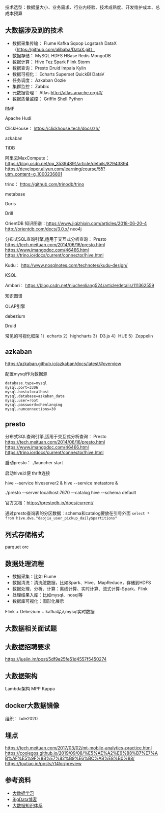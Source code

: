 
技术选型：数据量大小、业务需求、行业内经验、技术成熟度、开发维护成本、总成本预算

## 大数据涉及到的技术

- 数据采集传输： Flume  Kafka  Sqoop   Logstash   DataX（https://github.com/alibaba/DataX.git）
- 数据存储： MySQL   HDFS    HBase   Redis  MongoDB
- 数据计算： Hive   Tez  Spark   Flink   Storm
- 数据查询： Presto   Druid   Impala   Kylin 
- 数据可视化：  Echarts  Superset   QuickBI   DataV
- 任务调度：  Azkaban  Oozie
- 集群监控：  Zabbix
- 元数据管理：  Atlas http://atlas.apache.org/#/
- 数据质量监控： Griffin  Shell  Python
  
RMF

Apache Hudi

ClickHouse： https://clickhouse.tech/docs/zh/

azkaban

TiDB

阿里云MaxCompute：  https://blog.csdn.net/qq_35394891/article/details/82943894
https://developer.aliyun.com/learning/course/55?utm_content=g_1000236801


trino：  https://github.com/trinodb/trino

metabase

Doris

Drill

OrientDB    知识图谱：https://www.jiqizhixin.com/articles/2018-06-20-4
http://orientdb.com/docs/3.0.x/
neo4j


分布式SQL查询引擎,适用于交互式分析查询： Presto   https://tech.meituan.com/2014/06/16/presto.html
https://www.imangodoc.com/46466.html
https://trino.io/docs/current/connector/hive.html

Kudu： http://www.nosqlnotes.com/technotes/kudu-design/

KSQL

Ambari：  https://blog.csdn.net/niuchenliang524/article/details/111362559

知识图谱

OLAP引擎

debezium

Druid

常见的可视化框架
1）echarts
2）highcharts
3）D3.js
4）HUE 
5）Zeppelin

## azkaban

https://azkaban.github.io/azkaban/docs/latest/#overview

配置mysql作为数据源
```
database.type=mysql
mysql.port=3306
mysql.host=localhost
mysql.database=azkaban_data
mysql.user=root
mysql.password=chenlanqing
mysql.numconnections=30
```

## presto

分布式SQL查询引擎,适用于交互式分析查询： Presto   https://tech.meituan.com/2014/06/16/presto.html
https://www.imangodoc.com/46466.html
https://trino.io/docs/current/connector/hive.html

启动presto：  ./launcher start

启动hive以便 thrift连接

hive --service hiveserver2 &
hive --service metastore &

./presto --server localhost:7670 --catalog hive --schema default

官方文档：https://prestodb.io/docs/current/

通过presto查询表的分区数据：schema和catalog要放在引号外面
`select * from hive.dws."daojia_user_pickup_daily$partitions"`

## 列式存储格式

parquet  orc


## 数据处理流程

- 数据采集：比如 Flume
- 数据清洗：清洗脏数据，比如Spark、Hive、MapReduce，存储到HDFS
- 数据处理、分析、计算：离线计算、实时计算、流式计算-Spark、Flink
- 处理结果入库：比如mysql、nosql等
- 数据库可视化：图形化展示

Flink + Debezium + kafka写入mysql实时数据

## 大数据相关面试题

## 大数据招聘要求

https://juejin.im/post/5df9e25fe51d4557f5450274

## 大数据架构

Lambda架构
MPP
Kappa

## docker大数据镜像

组织： bde2020


## 埋点

https://tech.meituan.com/2017/03/02/mt-mobile-analytics-practice.html
https://coolegos.github.io/2019/09/08/%E5%AE%A2%E6%88%B7%E7%AB%AF%E5%9F%8B%E7%82%B9%E6%BC%AB%E8%B0%88/
https://toutiao.io/posts/r14lor/preview



## 参考资料

- [大数据学习](https://github.com/wangzhiwubigdata/God-Of-BigData)
- [BigData博客](https://www.edureka.co/blog/category/big-data-analytics/)
- [大数据知识体系](https://developer.aliyun.com/article/764737?spm=a2c6h.12873639.0.0.75482c6dlmkDa6)
